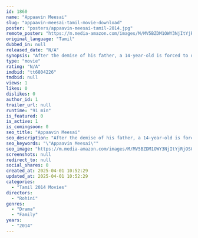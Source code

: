 ```yaml
---
id: 1860
name: "Appaavin Meesai"
slug: "appaavin-meesai-tamil-movie-download"
poster: "posters/appaavin-meesai-tamil-2014.jpg"
remote_poster: "https://m.media-amazon.com/images/M/MV5BZDM1OWY3NjItYjRjOS00ZDU3LTlmZTMtZDZkMDdmZGIwNzlhXkEyXkFqcGdeQXVyNzQwOTgwNjc@._V1_SX300.jpg"
original_language: "Tamil"
dubbed_in: null
released_date: "N/A"
synopsis: "After the demise of his father, a 14-year-old is forced to drop out and work in a far away city, on his way back home he loses his money but is determined not to return home until he finds his thief in spite of all odds."
type: "movie"
rating: "N/A"
imdbid: "tt6804226"
tmdbid: null
views: 1
likes: 0
dislikes: 0
author_id: 1
trailer_url: null
runtime: "91 min"
is_featured: 0
is_active: 1
is_comingsoon: 0
seo_title: "Appaavin Meesai"
seo_description: "After the demise of his father, a 14-year-old is forced to drop out and work in a far away city, on his way back home he loses his money but is determined not to return home until he finds his thief in spite of all odds."
seo_keywords: "\"Appaavin Meesai\""
seo_image: "https://m.media-amazon.com/images/M/MV5BZDM1OWY3NjItYjRjOS00ZDU3LTlmZTMtZDZkMDdmZGIwNzlhXkEyXkFqcGdeQXVyNzQwOTgwNjc@._V1_SX300.jpg"
screenshots: null
redirect_to: null
social_shares: 0
created_at: 2025-04-01 10:52:29
updated_at: 2025-04-01 10:52:29
categories:
  - "Tamil 2014 Movies"
directors:
  - "Rohini"
genres:
  - "Drama"
  - "Family"
years:
  - "2014"
---
```


